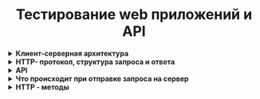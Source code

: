 <h1 align="center">Тестирование web приложений и API</h1>
<details><summary><b>Клиент-серверная архитектура</b></summary></br> 
  
Клиентское приложение формирует запрос и отправляет его на сервер, после чего серверное программное обеспечение обрабатывает данный запрос, формирует ответ и передаёт его обратно клиенту. Протокол описывает, по каким правилам контакт клиента и сервера установлен и действует.  
  
**Как это работает:**  
- Клиент (браузер) отправляют строку запроса (HTTP-запрос), которая создается по определенным правилам, и запрашивает нужную веб-страничку на сервере.  
- Сервер принимает запрос и ищет у себя эту веб-страницу. По результатам этого поиска создается ответ клиенту (HTTP-ответ). Этот ответ тоже оформляется по определенным правилам.  
- Если все прошло успешно и страница найдена, то в этом ответе будет передан код нужной веб-страницы + дополнительная служебная информация.  
- Если произошел какой-то сбой, то будет передан код ошибки и дополнительная служебная информация.  
  
**Архитектура клиент-сервер:**  
 - *Двухуровневая.* Сторонние ресурсы не задействованы. Одна машина обрабатывает поступившие сообщения. В этом случае сервер должен быть высокопроизводительным. Несмотря на эти жесткие требования, архитектура очень надежная. Первый уровень – клиент отправляет запрос. Второй уровень – сервером принимается сообщение, обрабатывается и отправляется ответ.  
 - *Многоуровневая.* Речь идет о любой современной архитектуре СУБД. Принципиальное отличие и особенность: запросом клиента занимаются одновременно несколько серверных устройств. Операции перераспределяются, нагрузка на серверную машину снижена и оптимальная. Единственный минус: низкая надежность по сравнению с предыдущим вариантом.  
  
Преимущества и недостатки архитектуры клиент-сервер:  
  
**Плюсы:**  
 - к клиентским рабочим станциям выдвигают низкие запросы  
 - преимущественно все вычислительные операции выполняются на серверах  
 - гибкая система  
 - реально повысить защиту локальной сети  
  
**Недостатки:**  
 - серверные машины стоят в разы дороже, чем клиентские рабочие станции  
 - обслуживание серверов доверяют только квалифицированным и профессионально подготовленным специалистам  
 - работа клиентских компьютерных устройств остановлена, если в локальной сети «полетело» серверное оборудование  
</details>  
<details><summary><b>HTTP- протокол, структура запроса и ответа</b></summary></br>  
  
**HTTP** – это протокол передачи информации в интернете, который расшифровывается как «протокол передачи гипертекста» (HyperText Transfer Protocol). Например, браузер отправляет единичный запрос на сервер, который в свою очередь обрабатывает его, формирует ответ и делится с браузером этим ответом – ресурсами в виде данных.  
  
Благодаря взаимодействию клиента и сервера в сети можно передавать данные. Изначально HTTP использовался только для гипертекстовых документов, но сейчас он может передавать любую информацию. Гипертекстовые документы также могут содержать гиперcсылки, при нажатии на которые формируется новый http-запрос, в ответе на который может содержаться другой гипертекстовый документ. Таким образом мы перемещаемся по страницам в интернете.  
  
HTTP-запрос состоит из трех элементов:  
1. стартовой строки, которая задает параметры запроса или ответа  
2. заголовка, который описывает сведения о передаче и другую служебную информацию  
3. тело (его не всегда можно встретить в структуре). Обычно в нем как раз лежат передаваемые данные. От заголовка тело отделяется пустой строкой. Важнейшим элементом структуры запроса является стартовая строка. Благодаря ей сервер понимает, что от него хотят.  
  
Вот как она устроена: **Метод + URL + HTTP/Версия**  
  
**Метод (иногда его называют HTTP-глаголом)** – описывает, какое именно действие нужно совершить со страницей. Можно придумать самые разные, но стандартных методов девять: GET, HEAD, POST, PUT, DELETE,CONNECT, OPTIONS, TRACE, PATCH. Их функциональность раскрывается в названии, они позволяют получить данные (GET), отправить данные на сервер (POST), удалить (DELETE) или заменить часть (PATCH). Чаще всего используют GET и POST, они нужны для чтения и отправки данных на сервер. Например вы зашли в соцсеть, увидели пост и решили оставить комментарий. Или зашли в интернет-магазин, решили что-то купить и оставили данные карты.  
  
**URL (Uniform Resource Locator)** – единообразный идентификатор ресурса, идентифицирует ресурс и определяет его точное местоположение. Именно с помощью URL записаны ссылки в интернете.  
  
**Версия** показывает, какую версию протокола нужно использовать в ответе сервера.  
  
HTTP-ответ строится примерно по тому же принципу, что и запрос: **HTTP/Версия + Код состояния + Пояснение**  
  
**Версия** совпадает с **версией** в запросе.  
  
**Код состояния** показывает статус запроса. Это трехзначное число, благодаря которому можно узнать, получен ли запрос, обработан ли он, какие ошибки есть. Например, одна из самых известных ошибок – 404 – сообщает о том, что сервер не нашел ресурс по адресу. Возможно, в запросе опечатка, ошибка или он не соответствует протоколу.  
  
**Чем отличаются HTTP и HTTPS**  
**HTTPS** – это расширение протокола HTTP, которое обеспечивает защиту передаваемых данных. Для сайта это важный параметр, так как шифрование позволяет ему обезопасить информацию, которую туда вводят люди (пароли, реквизиты кредитных карт), от хакерских атак. HTTP-протокол передает данные в открытую, поэтому их легко перехватить.  
  
HTTPS защищен SSL-сертификатом. Благодаря ему уязвимые данные шифруются сначала на клиенте (браузере, например) в результате чего они становятся похожи на случайный набор символов и только потом отправляются на сервер. Каждый раз при HTTP-запросе шифр меняется, поэтому успеть подобрать ключ и украсть данные довольно трудно.

</details>  

<details><summary><b>API</b></summary></br>  
</details>  

<details><summary><b>Что происходит при отправке запроса на сервер</b></summary></br>   
  
Кратко
1. Вычисление IP адреса для указанного url через DNS сервер
2. Отправка браузером GET-запроса на сервер
3. Получение HTTP ответа от сервера
4. Загрузка страницы и всего что ей нужно
5. Формирование DOM-дерева
6. Формирование дерева рендера и сам рендеринг
7. Выполнение скриптов

Подробно
**Отправляем GET запрос:**
- Вводим url в адресную строку http://google.com
- Посылается запрос в DNS-сервер
- DNS-сервер определит IP адрес данного домена
- Браузер связывается с веб-сервером по этому адресу с портом :80
- Браузер отправляет серверу запрос и заголовки
- После этого браузер отправляет серверу единичную пустую строку, сигнализируя о том, что содержимое сообщения закончилось.
**Получаем ответ сервера:**
- Сервер отвечает специальным кодом, который обозначает статус запроса и включает ответ следующей формы: 200 OK [заголовки ответа]
- После этого посылается пустая строка
- Затем отправляется оставшийся контент HTML-страницы www.google.com.
- В зависимости от заголовков сервер может закрыть соединение или сохранять его
**Загружаем документ страницы:**
- Движок рендеринга начинает получать содержимое запрашиваемого документа от сетевого механизма браузера.
- HTML-парсер формирует из разметки DOM-дерево.
- Браузер начинает подгружать внешние ресурсы, связанные со страницей (стили, изображения, скрипты и так далее).
- На этом этапе браузер помечает документ, как интерактивный и начинает разбирать скрипты, находящиеся в «отложенном» состоянии: то есть те из них, что должны быть исполнены после парсинга.
- После этого статус документа устанавливается в состояние «complete» и инициируется событие загрузки («load»).
Отрисовываем страницу:
- Путём перебора DOM-узлов и вычисления для каждого узла значений CSS-стилей создаётся «Дерево рендера» (Render Tree или Frame Tree).
- Происходит сам процесс рендеринга
- После завершения рендеринга, браузер исполняет JavaScript-код
- Скрипты могут потребовать обработки дополнительных сетевых запросов, изменять страницу или её шаблон, что приведёт к повторению этапа рендеринга и отрисовки"
</details>  

<details><summary><b>HTTP - методы</b></summary></br>  
  
**Метод GET**
Метод GET запрашивает информацию из указанного источника и не влияет на его содержимое. Запрос доступен для кеширования данных и добавления в закладки. Длина запроса ограничена (макс. длина URL - 2048). Примечание: Строка запроса (имя/значение) отправляется в URL.  
  
Запрос:  
*GET /doc.txt HTTP/1.1  
Host: site.com*  
  
Ответ:  
*HTTP/1.1 200 OK  
Content-Type: text/plain; charset=UTF-8  
Title: Заголовок  
Text: Текст*  
  
**Метод POST**  
Метод POST используется для отправки данных, что может оказывать влияние на содержимое ресурса. В отличие от метода GET запросы POST не могут быть кешированы, они не остаются в истории браузера и их нельзя добавить в закладки. Запросы POST не ограничиваются в объеме. Примечание: Отправляемые данные содержатся в теле запроса.
  
Запрос:  
*POST /doc.txt HTTP/1.1  
Host: site.com  
Title=Заголовок  
Text=Текст*  
  
Если файла не было, возвращается ответ:
HTTP/1.1 201 Created
Location: /doc.txt

Если файл был, возвращается ответ:
HTTP/1.1 200 OK
Content-Type: text/plain; charset=UTF-8
Добавлен контент в пустой файл «doc.txt»

                                                                                                     Метод HEAD        
Аналогичен методу GET, однако в ответе сервера содержится только заголовок, без тела. Обычно применяется для того, чтобы проверить, 
существует ли ресурс по указанному адресу, а также не изменился ли он с момента последнего обращения.

Запрос:
HEAD /doc.txt HTTP/1.1
Host: site.com

Ответ:
HTTP/1.1 200 OK
Content-Type: text/plain; charset=UTF-8

                                                                                                     Метод PUT        
Загружает содержимое запроса на указанный в запросе URI. Если по заданному URI ресурса нет, то сервер создает его, возвращая 
статус 201 (Created).

Запрос:
PUT /doc.txt HTTP/1.1
Host: site.com
Title=Новый заголовок
Text=Новый текст

Если файл был, возвращается ответ:
HTTP/1.1 200 OK
Content-Type: text/plain; charset=UTF-8
Изменен контент в файле «doc.txt»

Если файла не было, возвращается ответ:
HTTP/1.1 201 Created
Content-Type: text/plain; charset=UTF-8
Изменен контент в файле «doc.txt»

                                                                                                     Метод DELETE        
Удаляет указанный ресурс.

Запрос:
DELETE /doc.txt HTTP/1.1
Host: site.com

Ответ:
HTTP/1.1 200 OK
Content-Type: text/plain; charset=UTF-8
Файл «doc.txt» удален
                                                                                                     Метод  OPTIONS        
Используется для описания параметров коммуникации между клиентом и сервером.

                                                                                                     Метод CONNECT        
Преобразует соединение запроса в прозрачный TCP/IP-туннель.

Все HTTP Methods можно разделить на три большие группы:
Безопасные — не меняют данные, можно выполнять их в любой последовательности. К ним относятся GET, HEAD и OPTIONS.
Идемпотентные — при повторном выполнении результаты ожидаемо одинаковые. GET, HEAD, PUT, DELETE, OPTIONS, TRACE.
Неидемпотентные — при повторном выполнении результаты будут отличаться. POST и PATCH."
Коды ответов HTTP-сервера
"Код состояния HTTP - часть первой строки ответа сервера, который информирует клиента о результате запроса. 
Состоит он из трех цифр, первая из которых указывает на класс состояния. За цифрами идет фраза, которая объясняет причину ответа.

1xx:  Информация               
Статус кода                                      Сообщение                                              Описание
100                                                    Continue                                                   Продолжай. Сервер удовлетворён начальными сведениями о запросе, и клиент может продолжать.
101                                                    Switching Protocols                                  Переключение протоколов. Клиент, пославший запрос, предлагает перейти на более подходящий для указанного ресурса протокол.
103                                                    Checkpoint                                               Контрольная точка. Используется в запросах с возможностью продолжения для возобновления после прерывания запросов POST или PUT.
2xx: Успех
200                                                    OK                                                             OK — успешный запрос. HTTP запрос успешно обработан.
201                                                    Created                                                     Создано. В результате успешного выполнения запроса был создан новый ресурс
202                                                    Accepted                                                   Принято. Запрос был принят в обработку, но обработка еще не завершена.
203                                                    Non-Authoritative Information                   Не авторитетная информация. Запрос был успешно обработан (аналогично ответу 200), но в этом случае передаваемая информация 
                                                                                                                            была взята не из первичного источника (например, из резервной копии или другого сервера) и может быть неактуальной.
204                                                   No Content                                                 Нет контента.Запрос был успешно обработан, но не вернул какой-либо контент.
205                                                   Reset Content                                            Сброс контента. Запрос был обработан, но не вернул контент. При этом требуется сброс введенных данных клиентом.
206                                                   Partial Content                                           Часть контента. Сервер успешно обработал только часть запроса.
3xx: Перенаправление
300                                                   Multiple Choices                                         Выбор из нескольких вариантов. Сервер передаёт с сообщением список из нескольких возможных вариантов перенаправления 
                                                                                                                            альтернатив (максимум 5 вариантов). Клиент может выбрать один из них.
301                                                   Moved Permanently                                   Окончательно перемещено. Страница окончательно перемещена на другой URL.
302                                                   Found                                                         Найдено /временно перемещено. Запрашиваемая страница была найдена / временно перенесена на другой URL
303                                                   See Other                                                   Смотрите другое. Запрашиваемая страница не найдена по другому URL
304                                                   Not Modified                                               Без изменений. Запрашиваемый документ не был изменен с момента последнего запроса
306                                                   Switch Proxy                                               Использовавшийся раньше код ответа, в настоящий момент зарезервирован
307                                                   Temporary Redirect                                    Временный редирект. Запрашиваемый ресурс на короткое время доступен по другому URL.
308                                                   Resume Incomplete                                    Перемещено навсегда / возобновление после прерывания. Запрашиваемая страница была перенесена на новый URL на постоянной основе 
                                                                                                                             (редирект 308 сохраняет HTTP метод, в отличии от 301-го, где возможно его изменение), либо предлагается возобновить прерванный PUT или POST запрос
4xx: Ошибки клиента
400                                                   Bad Request                                               Некорректный запрос. Запрос не может быть обработан, поскольку содержит синтаксическую ошибку.
401                                                   Unauthorized                                               Не авторизован. Запрос обрабатывается, но доступ к запрашиваемому ресурсу не предоставляется, поскольку клиент не авторизован
402                                                   Payment Required                                      Не используется. Зарезервирован для использования в будущем.
403                                                   Forbidden                                                    Запрещено. Сервер понял запрос, но он не выполняет его из-за ограничений прав доступа к указанному ресурсу
404                                                   Not Found                                                   Не найдено. Запрашиваемая страница не найдена. Сервер понял запрос, но не нашёл соответствующего ресурса по указанному URL 
                                                                                                                             (Самая распространенная ошибка в Интернете, возникает из-за неправильно указанного URL).
405                                                   Method Not Allowed                                    Mетод не поддерживается. Запрос был сделан методом, который не поддерживается данным ресурсом.
406                                                   Not Acceptable                                            Не принимается. Сервер может сгенерировать только такой ответ, который клиент не принимает. (например, на другом языке).
407                                                   Proxy Authentication Required                    Требуется аутентификация прокси. Ответ аналогичен коду 401 за исключением того, что аутентификация производится для прокси-сервера
408                                                   Request Timeout                                         Время ожидания истекло. Запрос клиента к серверу занял слишком много времени.
409                                                   Conflict                                                        Конфликт. Запрос не может быть обработан по причине конфликта с другим запросом или конфигурацией сервера
410                                                   Gone                                                           Недоступен. Доступный по указанному URL раньше был доступен, но был удалён или недоступен.
411                                                   Length Required                                          Нужна длина. Длина контента не определена, и сервер не принимает запрос без этого. Повторный запрос должен содержать заголовок ""Content-Length"".
412                                                   Precondition Failed                                      Не выполнено предварительное условие. Предварительное условие, указанное в запросе, не было выполнено.
413                                                   Request Entity Too Large                            Слишком большой запрос. Размер запроса превышает максимальный размер запроса, принимаемого сервером.
414                                                   Request-URI Too Long                                Слишком длинный URI. Серверу не удается обработать запрос по причине длинного URI. Такая ошибка может возникнуть, когда 
                                                                                                                              клиент пытается передать длинные параметры через метод GET, а не POST.
415                                                   Unsupported Media Type                             Неподдерживаемый формат. Формат не поддерживается, и сервер не может принять запрос.
416                                                   Requested Range Not Satisfiable                Недопустимый диапазон. Диапазон байтов, запрошенный клиентом, находится за пределами ресурса
417                                                   Expectation Failed                                       Ожидания не оправдались. Сервер не может удовлетворить требования заголовка Expect, так как поле заголовка не соответствует ожиданиям.
5xx: Ошибки сервера
500                                                  Internal Server Error                                      Внутренняя ошибка сервера. Любая внутренняя ошибка сервера, которую сервер не может конкретизировать.
501                                                  Not Implemented                                           Не реализовано. Сервер не распознает указанного в запросе метода и не может обработать запрос.
502                                                  Bad Gateway                                                 Ошибка шлюза. Сервер, выступая в роли шлюза или прокси-сервера, получил недействительное ответное сообщение от вышестоящего сервера
503                                                  Service Unavailable                                       Сервис недоступен. Сервер не доступен в данный момент (перегружен, отключен, на техническом обслуживании).
504                                                  Gateway Timeout                                           Время ожидания ответа шлюзом истекло. Сервер, выступая в роли шлюза или прокси-сервера, не получил ответа от вышестоящего 
                                                                                                                               сервера в отведенное время.
505                                                  HTTP Version Not Supported                         Версия HTTP не поддерживается. Версия протокола HTTP, используемая в запросе, не поддерживается сервером
511                                                  Network Authentication Required                   Требуется аутентификация. Для получения доступа к сети, клиент должен пройти аутентификацию. Ошибка генерируется сервером-посредником, 
                                                                                                                                к примеру, сервером интернет-провайдера, если нужно ввести пароль для получения доступа к сети через платную точку доступа."
Работа с сетями
Кэш, куки, веб-сокет
"Кэшем называется место на диске или в оперативной памяти, где хранится временная информация. Наиболее распространенный тип 
кэша — браузерный, он помогает сэкономить трафик и время загрузки страниц (что является важным показателем эффективной работы 
сайта и положительно сказывается на пользовательском опыте). С помощью технологии кэширования HTML-страниц, изображений и других 
веб-элементов сайты загружаются значительно быстрее при их повторном посещении. Кэш здесь выступает своеобразным промежуточным 
буфером. Для отображения веб-страниц браузер обращается к кэшу, а остальное содержимое запрашивает с сервера.

Браузерное кэширование для клиент-серверного приложения схематично можно представить себе так:
 - Клиент (браузер) отправляет запрос на сервер с целью загрузить определенную веб-страницу
 - Сервер на своей стороне формирует ответ и возвращает клиенту пакеты данных, содержащих элементы веб-страницы (HTML и CSS 
файлы, скрипты, мультимедиа и т.д.)
 - Браузер получает ответ от сервера и отображает страницу, при этом кэшируя некоторые данные.

Cookie — это небольшие служебные файлы, которые хранятся на компьютере пользователя. Они содержат данные, относящиеся к 
пользователю, его предпочтениям и действиям на конкретном сайте: данные для авторизации (логин и пароль), индивидуальные настройки, 
посещенные страницы, совершенные действия, товары в корзине, дата и время посещения и т.д. Когда пользователь повторно заходит на 
сайт, браузер отправляет cookie на сервер, чтобы рассказать сайту о предыдущих активностях пользователя. Cookie обладают 
определенным сроком жизни, по истечении которого они удаляются. 

Зачем нужны cookie? 
Cookie помогают улучшить пользовательский опыт использования интернет-ресурсов, сделать работу в интернете более комфортной и 
быстрой. Приведем примеры использования:
 - Аутентификация пользователя: благодаря cookie пользователям не приходится при каждом посещении сайта заново вводить логин и пароль. 
Нагрузка на сервер несколько снижается (поскольку данные подтягиваются не напрямую с сервера).
 - Покупки в интернет-магазинах: cookie позволяют запоминать выбранные товары, так, что они сохраняются в корзине, даже если закрыть 
сайт/приложение.
 - Персональные предпочтения и настройки пользователя: сохранение этих данных помогают не настраивать заново при каждом посещении 
регион, язык, стиль оформления и т.д.

В соответствии с Общим регламентом по защите данных (GDPR) веб-сайты должны оповещать пользователей об использовании файлов 
cookie, как они и делают с помощью всплывающих окон. Отказаться от использования можно (если такая возможность предоставляется), 
по правилам GDPR доступ к сервису при этом не будет запрещен или ограничен. Однако надо помнить, что в этом случае пользоваться, 
например, интернет-магазином станет неудобно. 

Разница между куки и кэш
Cookie хранят данные, относящиеся к пользователю, его предпочтениям, настройкам и действиям на веб-страницах и используются для 
более комфортного использования интернет-ресурсов. Кэш хранит некоторое содержимое веб-сайта и используется для ускорения доступа 
к данным, снижения нагрузки на сервер, более быстрой загрузки сайта.

Cookie-файлы весят обычно немного, поскольку представляют собой текстовые документы, в то время как кэш может занимать много места. 
Cookie обычно удаляются по истечению срока действия, в то время как кэш хранится на устройстве до тех пор, пока пользователь вручную его 
не очистит.

Веб-сокеты (Web Sockets) — это передовая технология, которая позволяет создавать интерактивное соединение между клиентом 
(браузером) и сервером для обмена сообщениями в режиме реального времени. Веб-сокеты, в отличие от HTTP, позволяют работать с 
двунаправленным потоком данных, что делает эту технологию совершенно уникальной.
WebSocket особенно хорош для сервисов, которые нуждаются в постоянном обмене данными, например онлайн игры, торговые площадки, 
чат-приложения, работающие в реальном времени, и т.д."
HTML, CSS, JS
Работа с DevTools
Особенности (и отличия) REST и SOAP 
Анализаторы траффика Charles Proxy/Fiddler
Знание Postman, SoapUI
Идентификация, аутентификация, авторизация
Виды авторизация
Тестирование веб форм и веб элементов 
Анализ логов (Kibana, Elasticsearch)
